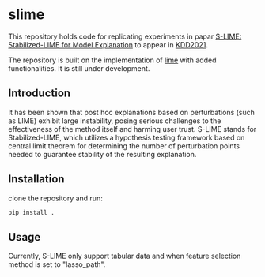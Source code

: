 # slime

This repository holds code for replicating experiments in papar [S-LIME: Stabilized-LIME for Model Explanation]() to appear in [KDD2021](https://www.kdd.org/kdd2021/). 

The repository is built on the implementation of [lime](https://github.com/marcotcr/lime) with added functionalities. It is still under development. 

## Introduction

It has been shown that post hoc explanations based on perturbations (such as LIME) exhibit large instability, posing serious challenges to the effectiveness of the method itself and harming user trust. S-LIME stands for Stabilized-LIME, which utilizes a hypothesis testing framework based on central limit theorem for determining the number of perturbation points needed to guarantee stability of the resulting explanation. 

## Installation

clone the repository and run:

```sh
pip install .
```

## Usage

Currently, S-LIME only support tabular data and when feature selection method is set to "lasso_path".
